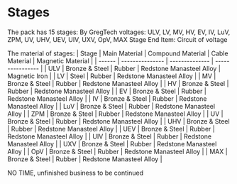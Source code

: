 # Stages
The pack has 15 stages:
By GregTech voltages: ULV, LV, MV, HV, EV, IV, LuV, ZPM, UV, UHV, UEV, UIV, UXV, OpV, MAX
Stage End Item: Circuit of voltage

The material of stages:
| Stage | Main Material | Compound Material | Cable Material | Magnetic Material |
| ------ | --------------- | -------------- | ---------------- |
| ULV | Bronze & Steel | Rubber | Redstone Manasteel Alloy | Magnetic Iron |
| LV | Steel | Rubber | Redstone Manasteel Alloy |
| MV | Bronze & Steel | Rubber | Redstone Manasteel Alloy |
| HV | Bronze & Steel | Rubber | Redstone Manasteel Alloy |
| EV | Bronze & Steel | Rubber | Redstone Manasteel Alloy |
| IV | Bronze & Steel | Rubber | Redstone Manasteel Alloy |
| LuV | Bronze & Steel | Rubber | Redstone Manasteel Alloy |
| ZPM | Bronze & Steel | Rubber | Redstone Manasteel Alloy |
| UV | Bronze & Steel | Rubber | Redstone Manasteel Alloy |
| UHV | Bronze & Steel | Rubber | Redstone Manasteel Alloy |
| UEV | Bronze & Steel | Rubber | Redstone Manasteel Alloy |
| UIV | Bronze & Steel | Rubber | Redstone Manasteel Alloy |
| UXV | Bronze & Steel | Rubber | Redstone Manasteel Alloy |
| OpV | Bronze & Steel | Rubber | Redstone Manasteel Alloy |
| MAX | Bronze & Steel | Rubber | Redstone Manasteel Alloy |


NO TIME, unfinished business to be continued 
